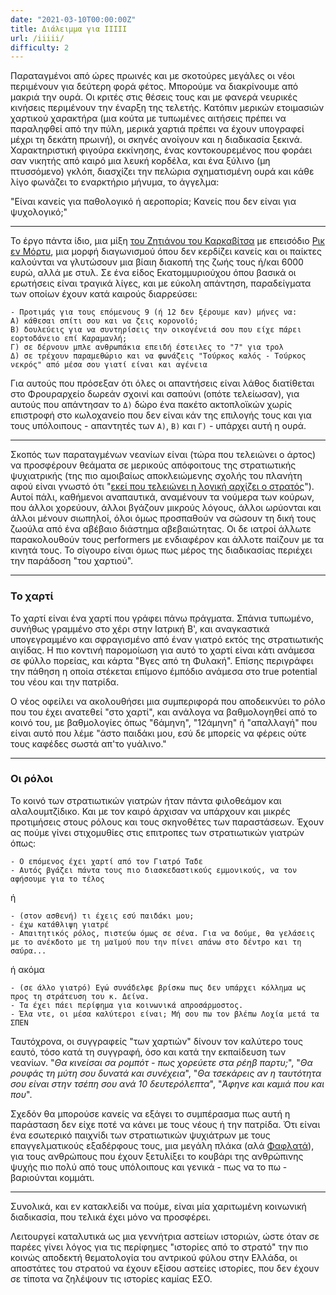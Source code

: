 ```yaml
---
date: "2021-03-10T00:00:00Z"
title: Διάλειμμα για ΙΙΙΙΙ
url: /iiiii/
difficulty: 2
---
```


Παραταγμένοι από ώρες πρωινές και με σκοτούρες μεγάλες οι νέοι περιμένουν για δεύτερη φορά φέτος. Μπορούμε να διακρίνουμε από μακριά την ουρά. Οι κριτές στις θέσεις τους και με φανερά νευρικές κινήσεις περιμένουν την έναρξη της τελετής. Κατόπιν μερικών ετοιμασιών χαρτικού χαρακτήρα (μια κούτα με τυπωμένες αιτήσεις πρέπει να παραληφθεί από την πύλη, μερικά χαρτιά πρέπει να έχουν υπογραφεί μέχρι τη δεκάτη πρωινή), οι σκηνές ανοίγουν και η διαδικασία ξεκινά. Χαρακτηριστική φιγούρα εκκίνησης, ένας κοντοκουρεμένος που φοράει σαν νικητής από καιρό μια λευκή κορδέλα, και ένα ξύλινο (μη πτυσσόμενο) γκλόπ, διασχίζει την πελώρια σχηματισμένη ουρά και κάθε λίγο φωνάζει το εναρκτήριο μήνυμα, το άγγελμα:

"Είναι κανείς για παθολογικό ή αεροπορία; Κανείς που δεν είναι για ψυχολογικό;"

----

Το έργο πάντα ίδιο, μια μίξη [του Ζητιάνου του Καρκαβίτσα](https://el.wikipedia.org/wiki/%CE%9F_%CE%B6%CE%B7%CF%84%CE%B9%CE%AC%CE%BD%CE%BF%CF%82) με επεισόδιο [Ρικ εν Μόρτυ](https://en.wikipedia.org/wiki/Rick_and_Morty), μια μορφή διαγωνισμού όπου δεν κερδίζει κανείς και οι παίκτες καλούνται να γλυτώσουν μια βίαιη διακοπή της ζωής τους ή/και 6000 ευρώ, αλλά με στυλ. Σε ένα είδος Εκατομμυριούχου όπου βασικά οι ερωτήσεις είναι τραγικά λίγες, και με εύκολη απάντηση, παραδείγματα των οποίων έχουν κατά καιρούς διαρρεύσει: 

```
- Προτιμάς για τους επόμενους 9 (ή 12 δεν ξέρουμε καν) μήνες να:
Α) κάθεσαι σπίτι σου και να ζεις κορονοϊό;
Β) δουλεύεις για να συντηρίσεις την οικογένειά σου που είχε πάρει εορτοδάνειο επί Καραμανλή;
Γ) σε δέρνουν μπλε ανθρωπάκια επειδή έστειλες το "7" για τρολ
Δ) σε τρέχουν παραμεθώριο και να φωνάζεις "Τούρκος καλός - Τούρκος νεκρός" από μέσα σου γιατί είναι και αγένεια
```

Για αυτούς που πρόσεξαν ότι όλες οι απαντήσεις είναι λάθος διατίθεται στο Φρουραρχείο δωρεάν σχοινί και σαπούνι (οπότε τελείωσαν), για αυτούς που απάντησαν το `Δ)` δώρο ένα πακέτο ακτοπλοϊκών χωρίς επιστροφή στο κωλοχανείο που δεν είναι κάν της επιλογής τους και για τους υπόλοιπους - απαντητές των `Α)`, `Β)` και `Γ)` -  υπάρχει αυτή η ουρά.

----

Σκοπός των παραταγμένων νεανίων είναι (τώρα που τελειώνει ο άρτος) να προσφέρουν θεάματα σε μερικούς απόφοιτους της στρατιωτικής ψυχιατρικής (της πιο αμοιβαίως αποκλειώμενης σχολής του πλανήτη αφού είναι γνωστό ότι "[εκεί που τελειώνει η λογική αρχίζει ο στρατός](https://www.slang.gr/definition/12527-ekei-pou-teleionei-i-logiki-arxizei-o-stratos)"). Αυτοί πάλι, καθήμενοι αναπαυτικά, αναμένουν τα νούμερα των κούρων, που άλλοι χορεύουν, άλλοι βγάζουν μικρούς λόγους, άλλοι ωρύονται και άλλοι μένουν σιωπηλοί, όλοι όμως προσπαθούν να σώσουν τη δική τους ζωούλα από ένα αβέβαιο διάστημα αβεβαιώτητας. Οι δε ιατροί άλλωτε παρακολουθούν τους performers με ενδιαφέρον και άλλοτε παίζουν με τα κινητά τους. Το σίγουρο είναι όμως πως μέρος της διαδικασίας περιέχει την παράδοση "του χαρτιού".

----

### Το χαρτί

Το χαρτί είναι ένα χαρτί που γράφει πάνω πράγματα. Σπάνια τυπωμένο, συνήθως γραμμένο στο χέρι στην Ιατρική Β', και αναγκαστικά υπογεγραμμένο και σφραγισμένο από έναν γιατρό εκτός της στρατιωτικής αιγίδας. Η πιο κοντινή παρομοίωση για αυτό το χαρτί είναι κάτι ανάμεσα σε φύλλο πορείας, και κάρτα "Βγες από τη Φυλακή". Επίσης περιγράφει την πάθηση η οποία στέκεται επίμονο έμπόδιο ανάμεσα στο true potential του νέου και την πατρίδα. 

Ο νέος οφείλει να ακολουθήσει μια συμπεριφορά που αποδεικνύει το ρόλο που του έχει ανατεθεί "στο χαρτί", και ανάλογα να βαθμολογηθεί από το κοινό του, με βαθμολογίες όπως "6άμηνη", "12άμηνη" ή "απαλλαγή" που είναι αυτό που λέμε "άστο παιδάκι μου, εσύ δε μπορείς να φέρεις ούτε τους καφέδες σωστά απ'το γυάλινο."

-----

### Οι ρόλοι

Το κοινό των στρατιωτικών γιατρών ήταν πάντα φιλοθεάμον και αλαλουμτζίδικο. Και με τον καιρό άρχισαν να υπάρχουν και μικρές προτιμήσεις στους ρόλους και τους σκηνοθέτες των παραστάσεων. Έχουν ας πούμε γίνει στιχομυθίες στις επιτροπες των στρατιωτικών γιατρών όπως:

```
- Ο επόμενος έχει χαρτί από τον Γιατρό Ταδε
- Αυτός βγάζει πάντα τους πιο διασκεδαστικούς εμμονικούς, να τον αφήσουμε για το τέλος
```

ή

```
- (στον ασθενή) τι έχεις εσύ παιδάκι μου;
- έχω κατάθλιψη γιατρέ
- Απαιτητικός ρόλος, πιστεύω όμως σε σένα. Για να δούμε, θα γελάσεις με το ανέκδοτο με τη μαϊμού που την πίνει απάνω στο δέντρο και τη σαύρα...
```

ή ακόμα

```
- (σε άλλο γιατρό) Εγώ συνάδελφε βρίσκω πως δεν υπάρχει κόλλημα ως προς τη στράτευση του κ. Δείνα.
- Τα έχει πάει περίφημα για κοινωνικά απροσάρμοστος.
- Έλα ντε, οι μέσα καλύτεροι είναι; Μή σου πω τον βλέπω Λοχία μετά τα ΣΠΕΝ
```

Ταυτόχρονα, οι συγγραφείς "των χαρτιών" δίνουν τον καλύτερο τους εαυτό, τόσο κατά τη συγγραφή, όσο και κατά την εκπαίδευση των νεανίων. "_Θα κινείσαι σα ρομπότ - πως χορεύετε στα ρέηβ παρτυ;_", "_Θα ρουφάς τη μύτη σου δυνατά και συνέχεια_", "_Θα τσεκάρεις αν η ταυτότητα σου είναι στην τσέπη σου ανά 10 δευτερόλεπτα_", "_Άφηνε και καμιά που και που_".

Σχεδόν θα μπορούσε κανείς να εξάγει το συμπέρασμα πως αυτή η παράσταση δεν είχε ποτέ να κάνει με τους νέους ή την πατρίδα. Ότι είναι ένα εσωτερικό παιχνίδι των στρατιωτικών ψυχιάτρων με τους επαγγελματικούς εξαδέρφους τους, μια μεγάλη πλάκα (αλά [Φαφλατά](https://el.wikipedia.org/wiki/%CE%9F_%CF%86%CE%B1%CF%86%CE%BB%CE%B1%CF%84%CE%AC%CF%82_(%CF%84%CE%B1%CE%B9%CE%BD%CE%AF%CE%B1))), για τους ανθρώπους που έχουν ξετυλίξει το κουβάρι της ανθρώπινης ψυχής πιο πολύ από τους υπόλοιπους και γενικά - πως να το πω - βαριούνται κομμάτι.

----

Συνολικά, και εν κατακλείδι να πούμε, είναι μία χαριτωμένη κοινωνική διαδικασία, που τελικά έχει μόνο να προσφέρει.

Λειτουργεί καταλυτικά ως μια γεννήτρια αστείων ιστοριών, ώστε όταν σε παρέες γίνει λόγος για τις περίφημες "ιστορίες από το στρατό" την πιο κοινώς αποδεκτή θεματολογία του αντρικού φύλου στην Ελλάδα, οι αποστάτες του στρατού να έχουν εξίσου αστείες ιστορίες, που δεν έχουν σε τίποτα να ζηλέψουν τις ιστορίες καμίας ΕΣΟ. 

 

